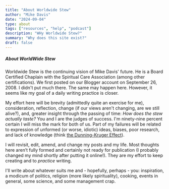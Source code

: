 ```yaml
---
title: "About Worldwide Stew"
author: "Mike Davis"
date: "2024-09-04"
type: about
tags: ["resources", "help", "podcast"]
description: "WHy Worldwide Stew?"
summary: "Why does this site exist?"
draft: false
---
```

##### About WorldWide Stew
Worldwide Stew is the continuing vision of Mike Davis' future. He is a Board Certified Chaplain with the Spiritual Care Association (among other certifications). We first posted on our Blogger account on September 26, 2008. I didn't put much there. The same may happen here. However, it seems like my goal of a daily writing practice is closer. 

My effort here will be brevity (admittedly quite an exercise for me), consideration, reflection, change (if our views aren't changing, are we still alive?), and, greater insight through the passing of time: *How does the stew actually taste?*  You and I are the judges of success. I'm ninety-nine percent certain I will miss the mark for both of us. Part of my failures will be related to  expression of unformed (or worse, idiotic) ideas, biases, poor research, and lack of knowledge (think [the Dunning-Kruger Effect](https://www.sciencedirect.com/science/article/abs/pii/B9780123855220000056?via%3Dihub)). 

I will revisit, edit, amend, and change my posts and my life. Most thoughts here aren’t fully formed and certainly not ready for publication (I probably changed my mind shortly after putting it online!). They are my effort to keep creating and to *practice* writing. 
  
I'll  write about whatever suits me and - hopefully, perhaps - you: inspiration, a modicum of politics, religion (more likely spirituality), cooking, events in general, some science, and some management crap.